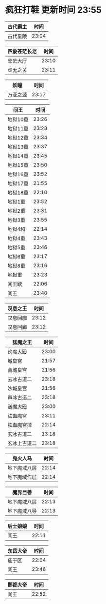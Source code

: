 # 疯狂打鞋 更新时间 23:55

| 古代霸主   | 时间    |
|--------|-------|
| 古代皇陵 | 23:04 |

| 四象苍茫长老   | 时间    |
|--------|-------|
| 苍茫大厅 | 23:10 |
| 虚无之关 | 23:11 |

| 妖瞳   | 时间    |
|--------|-------|
| 万亚之源 | 23:17 |

| 间王   | 时间    |
|--------|-------|
| 地狱10重 | 23:26 |
| 地狱11重 | 23:28 |
| 地狱12重 | 23:34 |
| 地狱13重 | 23:37 |
| 地狱14重 | 23:45 |
| 地狱15重 | 23:50 |
| 地狱16重 | 23:52 |
| 地狱17重 | 21:55 |
| 地狱18重 | 22:10 |
| 地狱1重 | 23:52 |
| 地狱2重 | 23:31 |
| 地狱3重 | 23:55 |
| 地狱4和 | 22:14 |
| 地狱4重 | 23:43 |
| 地狱5重 | 23:46 |
| 地狱6重 | 23:17 |
| 地狱8重 | 23:16 |
| 地狱重 | 23:23 |
| 闻王欧 | 22:06 |
| 阎王 | 23:40 |

| 叹息之王   | 时间    |
|--------|-------|
| 叹息回廓 | 23:12 |
| 叹息回廊 | 23:12 |

| 猛魔之王   | 时间    |
|--------|-------|
| 谤魔大殴 | 23:00 |
| 城皇宫 | 21:57 |
| 窗城皇宫 | 21:56 |
| 去冰古道二 | 23:18 |
| 沙城皇宫 | 21:56 |
| 声冰古道二 | 23:18 |
| 送魔大殴 | 23:00 |
| 铁血魔宫 | 23:11 |
| 铁血魔宫掉 | 22:14 |
| 玄冰古道二 | 23:18 |
| 玄冰上古道二 | 23:18 |

| 鬼火人马   | 时间    |
|--------|-------|
| 地下魔域八层 | 22:14 |
| 地下魔域作层 | 22:14 |

| 魔界巨兽   | 时间    |
|--------|-------|
| 地下魔域八层 | 22:13 |
| 地下魔域八导 | 22:13 |

| 后土娘娘   | 时间    |
|--------|-------|
| 阎王 | 22:11 |

| 东岳大帝   | 时间    |
|--------|-------|
| 疝于区 | 22:04 |
| 阎王 | 23:46 |

| 酆都大帝   | 时间    |
|--------|-------|
| 阎王 | 22:52 |